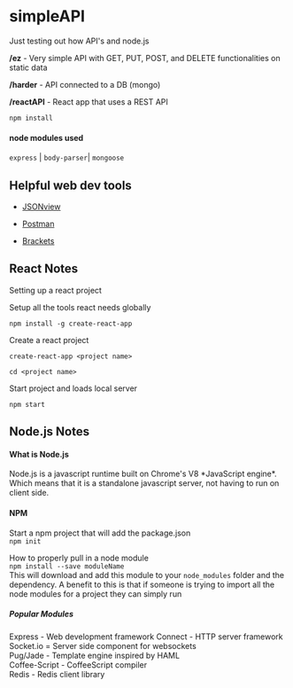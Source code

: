 # simpleAPI
Just testing out how API's and node.js

**/ez** - Very simple API with GET, PUT, POST, and DELETE functionalities on static data

**/harder** - API connected to a DB (mongo) 

**/reactAPI** - React app that uses a REST API
<br>

`npm install`


<h4>node modules used</h4>

`express` |
`body-parser`|
`mongoose`


<h2>Helpful web dev tools</h2>
<ul>
  <li>

  [JSONview](https://chrome.google.com/webstore/detail/jsonview/chklaanhfefbnpoihckbnefhakgolnmc?utm_source=gmail)
  </li>
  <li>
  
  [Postman](https://chrome.google.com/webstore/detail/postman/fhbjgbiflinjbdggehcddcbncdddomop?utm_source=gmail)
  </li>
  <li>

  [Brackets](http://brackets.io/)
  </li>
</ul>


<h2>React Notes</h2>
Setting up a react project

Setup all the tools react needs globally

`npm install -g create-react-app`

Create a react project

`create-react-app <project name>`

`cd <project name>`

Start project and loads local server

`npm start`

<h2>Node.js Notes</h2>
<h4>What is Node.js</h4>
Node.js is a javascript runtime built on Chrome's V8 *JavaScript engine*.
Which means that it is a standalone javascript server, not having to run on client side.



<h4>NPM</h4>


Start a npm project that will add the package.json  
`npm init`



How to properly pull in a node module  
`npm install --save moduleName`  
This will download and add this module to your
`node_modules`
folder and the dependency. A benefit to this is that if someone is trying to import all the node modules for a project they can simply run


<h5>Popular Modules</h5>  
Express - Web development framework 
Connect - HTTP server framework <br> 
Socket.io = Server side component for websockets <br> 
Pug/Jade - Template engine inspired by HAML <br> 
Coffee-Script - CoffeeScript compiler <br> 
Redis - Redis client library <br> 
